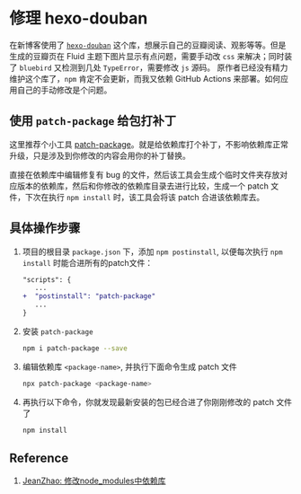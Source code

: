 # 修理 hexo-douban

在新博客使用了 [`hexo-douban`](https://github.com/mythsman/hexo-douban) 这个库，想展示自己的豆瓣阅读、观影等等。但是生成的豆瓣页在 Fluid 主题下图片显示有点问题，需要手动改 `css` 来解决；同时装了 `bluebird` 又检测到几处 `TypeError`，需要修改 `js` 源码。
原作者已经没有精力维护这个库了，`npm` 肯定不会更新，而我又依赖 GitHub Actions 来部署。如何应用自己的手动修改是个问题。

## 使用 `patch-package` 给包打补丁

这里推荐个小工具 [patch-package](https://www.npmjs.com/package/patch-package)。就是给依赖库打个补丁，不影响依赖库正常升级，只是涉及到你修改的内容会用你的补丁替换。

直接在依赖库中编辑修复有 bug 的文件，然后该工具会生成个临时文件夹存放对应版本的依赖库，然后和你修改的依赖库目录去进行比较，生成一个 patch 文件，下次在执行 `npm install` 时，该工具会将该 patch 合进该依赖库去。

## 具体操作步骤

1. 项目的根目录 `package.json` 下，添加 `npm postinstall`, 以便每次执行 `npm install` 时能合进所有的patch文件：

   ```diff
   "scripts": {
      ...
   +  "postinstall": "patch-package"
      ...
   }
   ```

2. 安装 `patch-package`

   ```bash
   npm i patch-package --save
   ```

3. 编辑依赖库 `<package-name>`, 并执行下面命令生成 patch 文件

   ```bash
   npx patch-package <package-name>
   ```

4. 再执行以下命令，你就发现最新安装的包已经合进了你刚刚修改的 patch 文件了

   ```bash
   npm install
   ```

## Reference

1. [JeanZhao: 修改node_modules中依赖库](https://juejin.im/post/6844904165328551944)
